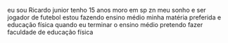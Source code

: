 eu sou Ricardo junior tenho 15 anos moro em sp zn  meu sonho e ser jogador de futebol estou fazendo ensino médio minha matéria preferida e educação física quando eu terminar o ensino médio pretendo fazer faculdade de educação física
